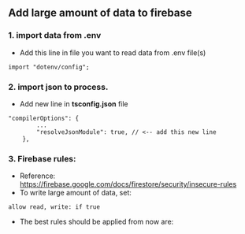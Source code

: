 ## Add large amount of data to firebase

### 1. import data from .env
- Add this line in file you want to read data from .env file(s)
```
import "dotenv/config";
```

### 2. import json to process.
- Add new line in **tsconfig.json** file
```
"compilerOptions": {
        ...
        "resolveJsonModule": true, // <-- add this new line
    },
```

### 3. Firebase rules:
- Reference: https://firebase.google.com/docs/firestore/security/insecure-rules
- To write large amount of data, set:
```
allow read, write: if true

``` 
- The best rules should be applied from now are: 
```

```
